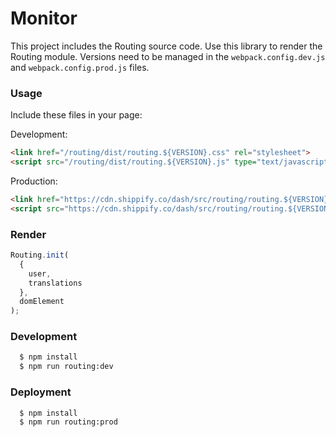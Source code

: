 # Monitor

This project includes the Routing source code. Use this library to render the Routing module. Versions need to be managed in the `webpack.config.dev.js` and `webpack.config.prod.js` files.


### Usage

Include these files in your page:

Development:
```html
<link href="/routing/dist/routing.${VERSION}.css" rel="stylesheet">
<script src="/routing/dist/routing.${VERSION}.js" type="text/javascript"></script>
```

Production:
```html
<link href="https://cdn.shippify.co/dash/src/routing/routing.${VERSION}.css" rel="stylesheet">
<script src="https://cdn.shippify.co/dash/src/routing/routing.${VERSION}.js" type="text/javascript"></script>
```


### Render
```js
Routing.init(
  {
    user,
    translations
  },
  domElement
);
```


### Development

```sh
  $ npm install
  $ npm run routing:dev
```


### Deployment

```sh
  $ npm install
  $ npm run routing:prod
```
